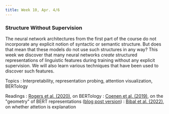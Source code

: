 ```yaml
---
title: Week 10, Apr. 4/6
---
```


### Structure Without Supervision

The neural network architectures from the first part of the course do not incorporate any explicit notion of syntactic
or semantic structure. But does that mean that these models do not use such structures in any way? This week we discover
that many neural networks _create_ structured representations of linguistic features during training without any
explicit supervision. We will also learn various techniques that have been used to discover such features.

Topics
: Interpretability, representation probing, attention visualization, BERTology

Readings
: [Rogers et al. (2020)](https://aclanthology.org/2020.tacl-1.54/), on BERTology
: [Coenen et al. (2019)](https://arxiv.org/abs/1906.02715), on the "geometry" of BERT representations ([blog post 
version](https://pair-code.github.io/interpretability/bert-tree/))
: [Bibal et al. (2022)](https://aclanthology.org/2022.acl-long.269/), on whether attetion is explanation